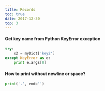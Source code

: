 ```yaml
---
title: Records
toc: true
date: 2017-12-30
top: 3
---
```


#### Get key name from Python KeyError exception

```Python
try:
    x2 = myDict['key2']
except KeyError as e:    
    print e.args[0]
```

#### How to print without newline or space?

```python
print('.', end='')
```